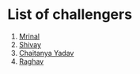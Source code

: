 # List of challengers
1. [Mrinal](https://github.com/mrinal1224)
2. [Shivay](https://github.com/shivaylamba)
3. [Chaitanya Yadav](https://github.com/cy2000yadav)
4. [Raghav](https://github.com/raghavdhingra)



